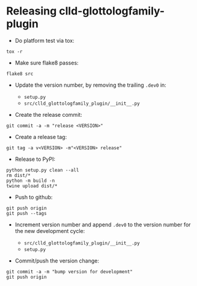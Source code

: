 Releasing clld-glottologfamily-plugin
=====================================

- Do platform test via tox:
```shell
tox -r
```

- Make sure flake8 passes:
```shell
flake8 src
```

- Update the version number, by removing the trailing `.dev0` in:
  - `setup.py`
  - `src/clld_glottologfamily_plugin/__init__.py`

- Create the release commit:
```shell
git commit -a -m "release <VERSION>"
```

- Create a release tag:
```
git tag -a v<VERSION> -m"<VERSION> release"
```

- Release to PyPI:
```shell
python setup.py clean --all
rm dist/*
python -m build -n
twine upload dist/*
```

- Push to github:
```shell
git push origin
git push --tags
```

- Increment version number and append `.dev0` to the version number for the new development cycle:
  - `src/clld_glottologfamily_plugin/__init__.py`
  - `setup.py`

- Commit/push the version change:
```shell
git commit -a -m "bump version for development"
git push origin
```
